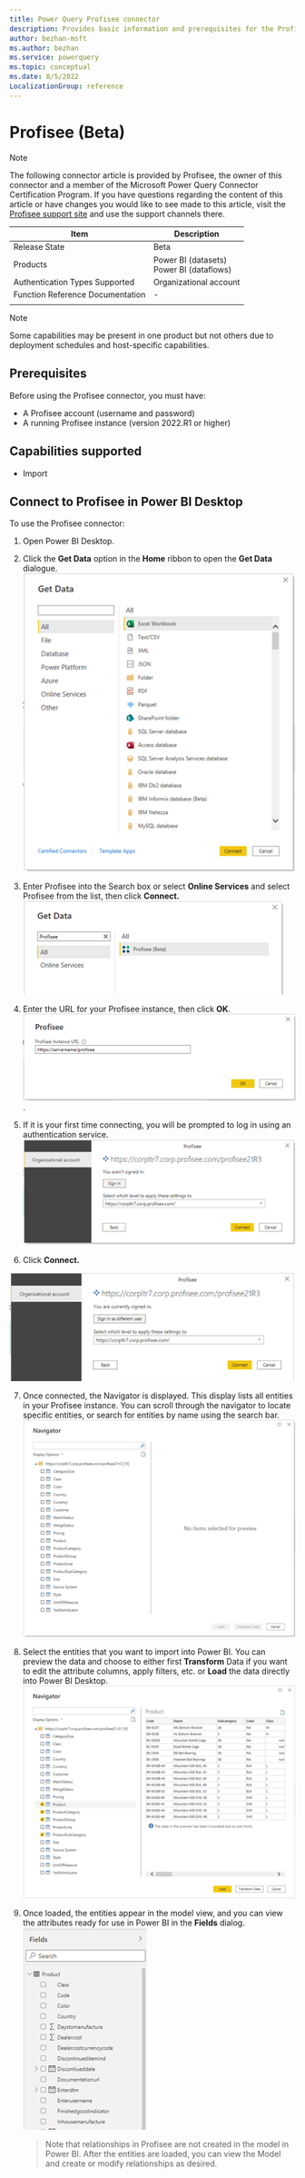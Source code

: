 ```yaml
---
title: Power Query Profisee connector
description: Provides basic information and prerequisites for the Profisee connector, descriptions of the optional input parameters, and discusses limitations and issues you might encounter.
author: bezhan-msft
ms.author: bezhan
ms.service: powerquery
ms.topic: conceptual
ms.date: 8/5/2022
LocalizationGroup: reference
---
```


# Profisee (Beta)

>[!Note]
>The following connector article is provided by Profisee, the owner of this connector and a member of the Microsoft Power Query Connector Certification Program. If you have questions regarding the content of this article or have changes you would like to see made to this article, visit the [Profisee support site](https://support.profisee.com/aspx/ProfiseeCustomerHome) and use the support channels there.

| Item | Description |
| ---- | ----------- |
| Release State | Beta |
| Products | Power BI (datasets)<br>Power BI (dataflows)
| Authentication Types Supported | Organizational account |
| Function Reference Documentation | - |
| | 

>[!Note]
>Some capabilities may be present in one product but not others due to deployment schedules and host-specific capabilities.

## Prerequisites

Before using the Profisee connector, you must have:
* A Profisee account (username and password)
* A running Profisee instance (version 2022.R1 or higher)
 
## Capabilities supported

* Import

## Connect to Profisee in Power BI Desktop

To use the Profisee connector:

1. Open Power BI Desktop.

2. Click the **Get Data** option in the **Home** ribbon to open the **Get Data** dialogue.![Step 1 Profisee](media/profisee/PConnector1.png)

3. Enter Profisee into the Search box or select **Online Services** and select Profisee from the list, then click **Connect.**![Step 2 Profisee](media/profisee/PConnector2.png)

4. Enter the URL for your Profisee instance, then click **OK**.![Step 3 Profisee](media/profisee/PConnector3.png). 

5. If it is your first time connecting, you will be prompted to log in using an authentication service.![Step 4 Profisee](media/profisee/PConnector4.png)

6. Click **Connect.**

![Step 5 Profisee](media/profisee/PConnector5.png)

7. Once connected, the Navigator is displayed. This display lists all entities in your Profisee instance. You can scroll through the navigator to locate specific entities, or search for entities by name using the search bar.![Step 6 Profisee](media/profisee/PConnector6.png)

8. Select the entities that you want to import into Power BI. You can preview the data and choose to either first **Transform** Data if you want to edit the attribute columns, apply filters, etc. or **Load** the data directly into Power BI Desktop.
![Step 7 Profisee](media/profisee/PConnector7.png)

9. Once loaded, the entities appear in the model view, and you can view the attributes ready for use in Power BI in the **Fields** dialog.
![Step 8 Profisee](media/profisee/PConnector8.png)
    >Note that relationships in Profisee are not created in the model in Power BI. After the entities are loaded, you can view the Model and create or modify relationships as desired.

